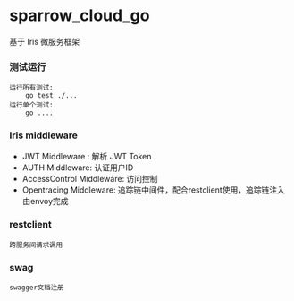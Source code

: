 # sparrow_cloud_go
基于 Iris 微服务框架

### 测试运行 ###

    运行所有测试:
        go test ./...
    运行单个测试:
        go ....

### Iris middleware ###

* JWT Middleware : 解析 JWT Token
* AUTH Middleware: 认证用户ID
* AccessControl Middleware: 访问控制
* Opentracing Middleware: 追踪链中间件，配合restclient使用，追踪链注入由envoy完成

### restclient ###

    跨服务间请求调用

### swag ###

    swagger文档注册
